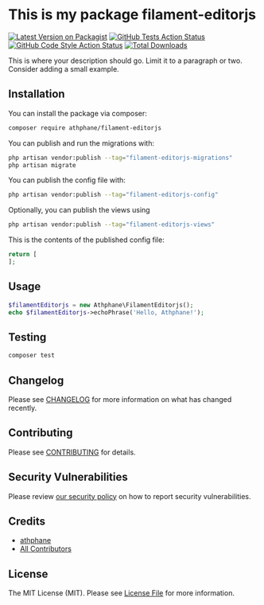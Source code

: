 # This is my package filament-editorjs

[![Latest Version on Packagist](https://img.shields.io/packagist/v/athphane/filament-editorjs.svg?style=flat-square)](https://packagist.org/packages/athphane/filament-editorjs)
[![GitHub Tests Action Status](https://img.shields.io/github/actions/workflow/status/athphane/filament-editorjs/run-tests.yml?branch=main&label=tests&style=flat-square)](https://github.com/athphane/filament-editorjs/actions?query=workflow%3Arun-tests+branch%3Amain)
[![GitHub Code Style Action Status](https://img.shields.io/github/actions/workflow/status/athphane/filament-editorjs/fix-php-code-styling.yml?branch=main&label=code%20style&style=flat-square)](https://github.com/athphane/filament-editorjs/actions?query=workflow%3A"Fix+PHP+code+styling"+branch%3Amain)
[![Total Downloads](https://img.shields.io/packagist/dt/athphane/filament-editorjs.svg?style=flat-square)](https://packagist.org/packages/athphane/filament-editorjs)



This is where your description should go. Limit it to a paragraph or two. Consider adding a small example.

## Installation

You can install the package via composer:

```bash
composer require athphane/filament-editorjs
```

You can publish and run the migrations with:

```bash
php artisan vendor:publish --tag="filament-editorjs-migrations"
php artisan migrate
```

You can publish the config file with:

```bash
php artisan vendor:publish --tag="filament-editorjs-config"
```

Optionally, you can publish the views using

```bash
php artisan vendor:publish --tag="filament-editorjs-views"
```

This is the contents of the published config file:

```php
return [
];
```

## Usage

```php
$filamentEditorjs = new Athphane\FilamentEditorjs();
echo $filamentEditorjs->echoPhrase('Hello, Athphane!');
```

## Testing

```bash
composer test
```

## Changelog

Please see [CHANGELOG](CHANGELOG.md) for more information on what has changed recently.

## Contributing

Please see [CONTRIBUTING](.github/CONTRIBUTING.md) for details.

## Security Vulnerabilities

Please review [our security policy](../../security/policy) on how to report security vulnerabilities.

## Credits

- [athphane](https://github.com/athphane)
- [All Contributors](../../contributors)

## License

The MIT License (MIT). Please see [License File](LICENSE.md) for more information.
